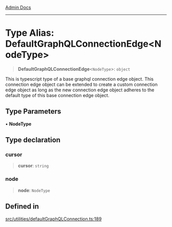 [Admin Docs](/)

***

# Type Alias: DefaultGraphQLConnectionEdge\<NodeType\>

> **DefaultGraphQLConnectionEdge**\<`NodeType`\>: `object`

This is typescript type of a base graphql connection edge object. This connection edge object can be extended to create a custom connection edge object as long as the new connection edge object adheres to the default type of this base connection edge object.

## Type Parameters

• **NodeType**

## Type declaration

### cursor

> **cursor**: `string`

### node

> **node**: `NodeType`

## Defined in

[src/utilities/defaultGraphQLConnection.ts:189](https://github.com/NishantSinghhhhh/talawa-api/blob/ff0f1d6ae21d3428519b64e42fe3bfdff573cb6e/src/utilities/defaultGraphQLConnection.ts#L189)
